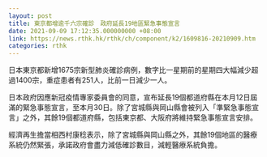 ```yaml
---
layout: post
title: 東京都增逾千六宗確診　政府延長19地區緊急事態宣言
date: 2021-09-09 17:12:35.000000000 +08:00
link: https://news.rthk.hk/rthk/ch/component/k2/1609816-20210909.htm
categories: rthk
---
```


日本東京都新增1675宗新型肺炎確診病例，數字比一星期前的星期四大幅減少超過1400宗，重症患者有251人，比前一日減少一人。

日本政府因應新冠疫情專家委員會的同意，宣布延長19個都道府縣在本月12日屆滿的緊急事態宣言，至本月30日。除了宮城縣與岡山縣會被列入「準緊急事態宣言」之外，其餘19個都道府縣，包括東京都、大阪府將維持緊急事態宣言安排。

經濟再生擔當相西村康稔表示，除了宮城縣與岡山縣之外，其餘19個地區的醫療系統仍然緊張，承諾政府會盡力減低確診數目，減輕醫療系統負擔。
